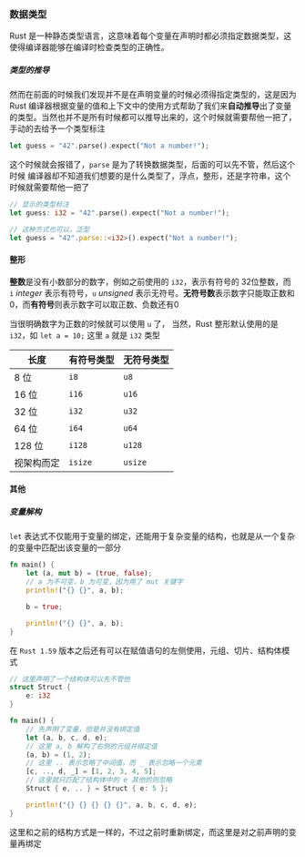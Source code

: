 ### 数据类型

Rust 是一种静态类型语言，这意味着每个变量在声明时都必须指定数据类型，这使得编译器能够在编译时检查类型的正确性。
##### 类型的推导

然而在前面的时候我们发现并不是在声明变量的时候必须得指定类型的，这是因为 Rust 编译器根据变量的值和上下文中的使用方式帮助了我们来**自动推导**出了变量的类型。当然也并不是所有时候都可以推导出来的，这个时候就需要帮他一把了，手动的去给予一个类型标注

```rust
let guess = "42".parse().expect("Not a number!");
```

这个时候就会报错了，`parse` 是为了转换数据类型，后面的可以先不管，然后这个时候 编译器却不知道我们想要的是什么类型了，浮点，整形，还是字符串，这个时候就需要帮他一把了

```rust
// 显示的类型标注
let guess: i32 = "42".parse().expect("Not a number!");

// 这种方式也可以，泛型
let guess = "42".parse::<i32>().expect("Not a number!");
```


#### 整形

**整数**是没有小数部分的数字，例如之前使用的 `i32`，表示有符号的 32位整数，而 `i` _integer_ 表示有符号，`u` _unsigned_ 表示无符号。**无符号数**表示数字只能取正数和0，而**有符号**则表示数字可以取正数、负数还有0

当很明确数字为正数的时候就可以使用 `u` 了， 当然，Rust 整形默认使用的是 `i32`，如 `let a = 10;` 这里 `a` 就是 `i32` 类型

| 长度    | 有符号类型   | 无符号类型   |
| ----- | ------- | ------- |
| 8 位   | `i8`    | `u8`    |
| 16 位  | `i16`   | `u16`   |
| 32 位  | `i32`   | `u32`   |
| 64 位  | `i64`   | `u64`   |
| 128 位 | `i128`  | `u128`  |
| 视架构而定 | `isize` | `usize` |

#### 其他

##### 变量解构

`let` 表达式不仅能用于变量的绑定，还能用于复杂变量的结构，也就是从一个复杂的变量中匹配出该变量的一部分

```rust
fn main() {
	let (a, mut b) = (true, false);
	// a 为不可变，b 为可变，因为用了 mut 关键字
    println!("{} {}", a, b);

    b = true;

    println!("{} {}", a, b);
}
```

在 `Rust 1.59` 版本之后还有可以在赋值语句的左侧使用，元组、切片、结构体模式

```rust
// 这里声明了一个结构体可以先不管他
struct Struct {
    e: i32
}

fn main() {
	// 先声明了变量，但是并没有绑定值
	let (a, b, c, d, e);
	// 这里 a, b 解构了右侧的元组并绑定值
	(a, b) = (1, 2);
	// 这里 .. 表示忽略了中间值，而 _ 表示忽略一个元素
	[c, .., d, _] = [1, 2, 3, 4, 5];
	// 这里就只匹配了结构体中的 e 其他的则忽略
	Struct { e, .. } = Struct { e: 5 };

	println!("{} {} {} {} {}", a, b, c, d, e);
}
```

这里和之前的结构方式是一样的，不过之前时重新绑定，而这里是对之前声明的变量再绑定